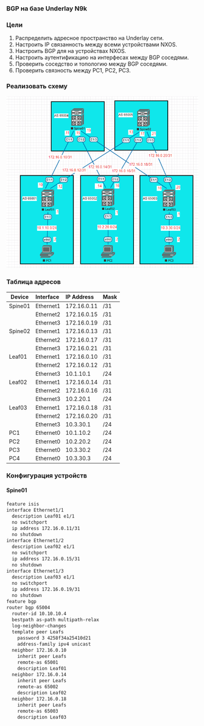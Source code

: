 ### BGP на базе Underlay N9k
### Цели
1. Распределить адресное пространство на Underlay сети.
2. Настроить IP связанность между всеми устройствами NXOS.
3. Настроить BGP для на устройствах NXOS.
3. Настроить аутентификацию на интерфесах между BGP соседями.
4. Проверить соседство и топологию между BGP соседями.
5. Проверить связность между PC1, PC2, PC3.
### Реализовать схему
![BGP](BGP.PNG)

### Таблица адресов
| Device        | Interface | IP Address   | Mask |
| ------------- |:----------| :------------| :----|
| Spine01       | Ethernet1 | 172.16.0.11  | /31  |
|               | Ethernet2 | 172.16.0.15  | /31  |
|               | Ethernet3 | 172.16.0.19  | /31  |
| Spine02       | Ethernet1 | 172.16.0.13  | /31  |
|               | Ethernet2 | 172.16.0.17  | /31  |
|               | Ethernet3 | 172.16.0.21  | /31  |
| Leaf01        | Ethernet1 | 172.16.0.10  | /31  |
|               | Ethernet2 | 172.16.0.12  | /31  |
|               | Ethernet3 | 10.1.10.1    | /24  |
| Leaf02        | Ethernet1 | 172.16.0.14  | /31  |
|               | Ethernet2 | 172.16.0.16  | /31  |
|               | Ethernet3 | 10.2.20.1    | /24  |
| Leaf03        | Ethernet1 | 172.16.0.18  | /31  |
|               | Ethernet2 | 172.16.0.20  | /31  |
|               | Ethernet3 | 10.3.30.1    | /24  |
| PC1           | Ethernet0 | 10.1.10.2    | /24  |
| PC2           | Ethernet0 | 10.2.20.2    | /24  |
| PC3           | Ethernet0 | 10.3.30.2    | /24  |
| PC4           | Ethernet0 | 10.3.30.3    | /24  |

### Конфигурация устройств
#### Spine01
```
feature isis
interface Ethernet1/1
  description Leaf01 e1/1
  no switchport
  ip address 172.16.0.11/31
  no shutdown
interface Ethernet1/2
  description Leaf02 e1/1
  no switchport
  ip address 172.16.0.15/31
  no shutdown
interface Ethernet1/3
  description Leaf03 e1/1
  no switchport
  ip address 172.16.0.19/31
  no shutdown
feature bgp
router bgp 65004
  router-id 10.10.10.4
  bestpath as-path multipath-relax
  log-neighbor-changes
  template peer Leafs
    password 3 4258f34a25410d21
    address-family ipv4 unicast
  neighbor 172.16.0.10
    inherit peer Leafs
    remote-as 65001
    description Leaf01
  neighbor 172.16.0.14
    inherit peer Leafs
    remote-as 65002
    description Leaf02
  neighbor 172.16.0.18
    inherit peer Leafs
    remote-as 65003
    description Leaf03
``` 